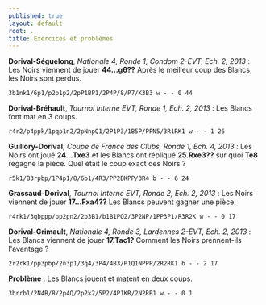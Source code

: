 ```yaml
---
published: true
layout: default
root: .
title: Exercices et problèmes
---
```


**Dorival-Séguelong**, _Nationale 4, Ronde 1, Condom 2-EVT, Ech. 2, 2013_ : Les Noirs viennent de jouer **44...g6??** Après le meilleur coup des Blancs, les Noirs sont perdus.

`3b1nk1/6p1/p2p1p2/2pP1BP1/2P4P/8/P7/K3B3 w - - 0 44`


**Dorival-Bréhault**, _Tournoi Interne EVT, Ronde 1, Ech. 2, 2013_ : Les Blancs font mat en 3 coups.

`r4r2/p4ppk/1pqp1n2/2pNnpQ1/2P1P3/1B5P/PPN5/3R1RK1 w - - 1 26`


**Guillory-Dorival**, _Coupe de France des Clubs, Ronde 1, Ech. 4, 2013_ : Les Noirs ont joué **24...Txe3** et les Blancs ont répliqué **25.Rxe3??** sur quoi **Te8** regagne la pièce. Quel était le coup exact des Noirs ?

`r5k1/B3rpbp/1P4p1/8/6b1/4R3/PP2BKPP/3R4 b - - 6 24`


**Grassaud-Dorival**, _Tournoi Interne EVT, Ronde 2, Ech. 2, 2013_ : Les Noirs viennent de jouer **17...Fxa4??** Les Blancs peuvent gagner une pièce.

`r4rk1/3qbppp/pp2pn2/2p3B1/b1B1PQ2/3P2NP/1PP3P1/R3R2K w - - 0 17`


**Dorival-Grimault**, _Nationale 4, Ronde 3, Lardennes 2-EVT, Ech. 2, 2013_ : Les Blancs viennent de jouer **17.Tac1?** Comment les Noirs prennent-ils l'avantage ?

`2r2rk1/pp3pbp/2n3p1/3q4/3P4/4B3/P1Q1NPPP/2R2RK1 b - - 2 17`


**Problème** : Les Blancs jouent et matent en deux coups.

`3brrb1/2N4B/8/2p4Q/2p2k2/5P2/4P1KR/2N2RB1 w - - 0 1`